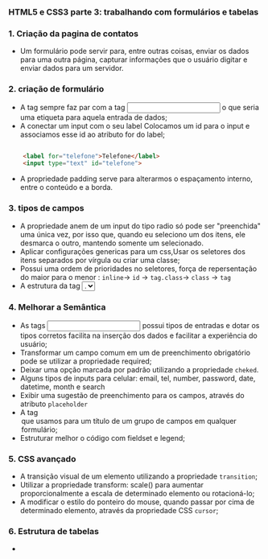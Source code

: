 ### HTML5 e CSS3 parte 3: trabalhando com formulários e tabelas


<h3>1. Criação da pagina de contatos  </h3>

*  Um formulário pode servir para, entre outras coisas, enviar os dados para uma outra página, capturar informações que o usuário digitar e enviar dados para um servidor.

<h3>2. criação de formulário  </h3>

* A tag <label> sempre faz par com a tag <input> o que seria uma etiqueta para aquela entrada de dados;
* A conectar um input com o seu label Colocamos um id para o input e associamos esse id ao atributo for do label;
```html

    <label for="telefone">Telefone</label>
    <input type="text" id="telefone">

```

* A propriedade padding serve para alterarmos o espaçamento interno, entre o conteúdo e a borda.


<h3>3. tipos de campos </h3>

* A propriedade anem  de um input do tipo radio só pode ser "preenchida" uma única vez, por isso que, quando eu seleciono um dos itens, ele desmarca o outro, mantendo somente um selecionado.
* Aplicar configurações genericas para um css,Usar os seletores dos itens separados por vírgula ou criar uma classe; 
* Possui uma ordem de prioridades no seletores, força de repersentação do maior para o menor : `inline`-> `id` -> `tag.class`-> `class` -> `tag`
* A estrutura da tag <select> é composta de um ou mais <option>.

<h3>4. Melhorar a Semântica </h3>

* As tags <input> possui tipos de entradas e  dotar os tipos corretos facilita na inserção dos dados e facilitar a experiência do usuário; 
* Transformar um campo comum em um de preenchimento obrigatório pode se utilizar a propriedade required;
* Deixar uma opção marcada por padrão utilizando a propriedade `cheked`.
* Alguns tipos de inputs para celular: email, tel, number, password, date, datetime, month e search
* Exibir uma sugestão de preenchimento para os campos, através do atributo `placeholder`
* A tag <legend> que usamos para um título de um grupo de campos em qualquer formulário;
* Estruturar melhor o  código com fieldset e legend;

<h3>5. CSS avançado </h3>

* A transição visual de um elemento utilizando a propriedade `transition`;
* Utilizar a propriedade transform: scale() para aumentar proporcionalmente a escala de determinado elemento ou rotacioná-lo;
* A modificar o estilo do ponteiro do mouse, quando passar por cima de determinado elemento, através da propriedade CSS `cursor`;


<h3>6. Estrutura de tabelas</h3>

* 